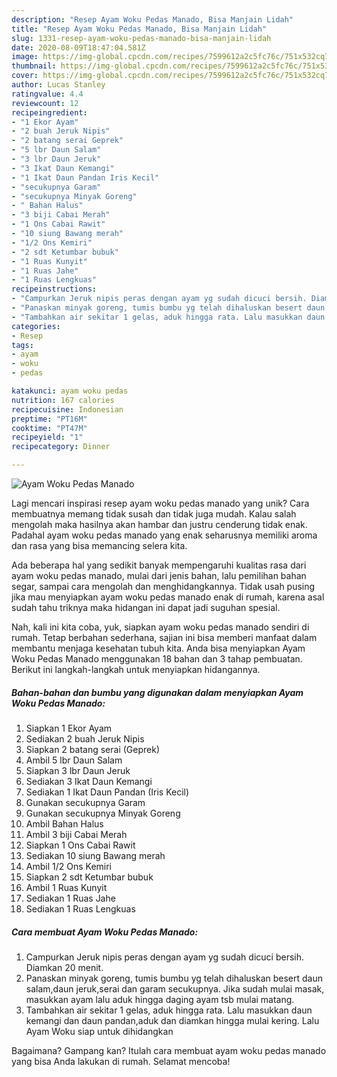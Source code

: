 ```yaml
---
description: "Resep Ayam Woku Pedas Manado, Bisa Manjain Lidah"
title: "Resep Ayam Woku Pedas Manado, Bisa Manjain Lidah"
slug: 1331-resep-ayam-woku-pedas-manado-bisa-manjain-lidah
date: 2020-08-09T18:47:04.581Z
image: https://img-global.cpcdn.com/recipes/7599612a2c5fc76c/751x532cq70/ayam-woku-pedas-manado-foto-resep-utama.jpg
thumbnail: https://img-global.cpcdn.com/recipes/7599612a2c5fc76c/751x532cq70/ayam-woku-pedas-manado-foto-resep-utama.jpg
cover: https://img-global.cpcdn.com/recipes/7599612a2c5fc76c/751x532cq70/ayam-woku-pedas-manado-foto-resep-utama.jpg
author: Lucas Stanley
ratingvalue: 4.4
reviewcount: 12
recipeingredient:
- "1 Ekor Ayam"
- "2 buah Jeruk Nipis"
- "2 batang serai Geprek"
- "5 lbr Daun Salam"
- "3 lbr Daun Jeruk"
- "3 Ikat Daun Kemangi"
- "1 Ikat Daun Pandan Iris Kecil"
- "secukupnya Garam"
- "secukupnya Minyak Goreng"
- " Bahan Halus"
- "3 biji Cabai Merah"
- "1 Ons Cabai Rawit"
- "10 siung Bawang merah"
- "1/2 Ons Kemiri"
- "2 sdt Ketumbar bubuk"
- "1 Ruas Kunyit"
- "1 Ruas Jahe"
- "1 Ruas Lengkuas"
recipeinstructions:
- "Campurkan Jeruk nipis peras dengan ayam yg sudah dicuci bersih. Diamkan 20 menit."
- "Panaskan minyak goreng, tumis bumbu yg telah dihaluskan besert daun salam,daun jeruk,serai dan garam secukupnya. Jika sudah mulai masak, masukkan ayam lalu aduk hingga daging ayam tsb mulai matang."
- "Tambahkan air sekitar 1 gelas, aduk hingga rata. Lalu masukkan daun kemangi dan daun pandan,aduk dan diamkan hingga mulai kering. Lalu Ayam Woku siap untuk dihidangkan"
categories:
- Resep
tags:
- ayam
- woku
- pedas

katakunci: ayam woku pedas 
nutrition: 167 calories
recipecuisine: Indonesian
preptime: "PT16M"
cooktime: "PT47M"
recipeyield: "1"
recipecategory: Dinner

---
```



![Ayam Woku Pedas Manado](https://img-global.cpcdn.com/recipes/7599612a2c5fc76c/751x532cq70/ayam-woku-pedas-manado-foto-resep-utama.jpg)

Lagi mencari inspirasi resep ayam woku pedas manado yang unik? Cara membuatnya memang tidak susah dan tidak juga mudah. Kalau salah mengolah maka hasilnya akan hambar dan justru cenderung tidak enak. Padahal ayam woku pedas manado yang enak seharusnya memiliki aroma dan rasa yang bisa memancing selera kita.

Ada beberapa hal yang sedikit banyak mempengaruhi kualitas rasa dari ayam woku pedas manado, mulai dari jenis bahan, lalu pemilihan bahan segar, sampai cara mengolah dan menghidangkannya. Tidak usah pusing jika mau menyiapkan ayam woku pedas manado enak di rumah, karena asal sudah tahu triknya maka hidangan ini dapat jadi suguhan spesial.




Nah, kali ini kita coba, yuk, siapkan ayam woku pedas manado sendiri di rumah. Tetap berbahan sederhana, sajian ini bisa memberi manfaat dalam membantu menjaga kesehatan tubuh kita. Anda bisa menyiapkan Ayam Woku Pedas Manado menggunakan 18 bahan dan 3 tahap pembuatan. Berikut ini langkah-langkah untuk menyiapkan hidangannya.

<!--inarticleads1-->

##### Bahan-bahan dan bumbu yang digunakan dalam menyiapkan Ayam Woku Pedas Manado:

1. Siapkan 1 Ekor Ayam
1. Sediakan 2 buah Jeruk Nipis
1. Siapkan 2 batang serai (Geprek)
1. Ambil 5 lbr Daun Salam
1. Siapkan 3 lbr Daun Jeruk
1. Sediakan 3 Ikat Daun Kemangi
1. Sediakan 1 Ikat Daun Pandan (Iris Kecil)
1. Gunakan secukupnya Garam
1. Gunakan secukupnya Minyak Goreng
1. Ambil  Bahan Halus
1. Ambil 3 biji Cabai Merah
1. Siapkan 1 Ons Cabai Rawit
1. Sediakan 10 siung Bawang merah
1. Ambil 1/2 Ons Kemiri
1. Siapkan 2 sdt Ketumbar bubuk
1. Ambil 1 Ruas Kunyit
1. Sediakan 1 Ruas Jahe
1. Sediakan 1 Ruas Lengkuas




<!--inarticleads2-->

##### Cara membuat Ayam Woku Pedas Manado:

1. Campurkan Jeruk nipis peras dengan ayam yg sudah dicuci bersih. Diamkan 20 menit.
1. Panaskan minyak goreng, tumis bumbu yg telah dihaluskan besert daun salam,daun jeruk,serai dan garam secukupnya. Jika sudah mulai masak, masukkan ayam lalu aduk hingga daging ayam tsb mulai matang.
1. Tambahkan air sekitar 1 gelas, aduk hingga rata. Lalu masukkan daun kemangi dan daun pandan,aduk dan diamkan hingga mulai kering. Lalu Ayam Woku siap untuk dihidangkan




Bagaimana? Gampang kan? Itulah cara membuat ayam woku pedas manado yang bisa Anda lakukan di rumah. Selamat mencoba!
